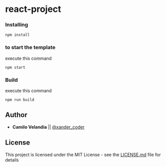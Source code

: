 # react-project


### Installing

```
npm install
```

### to start the template

execute this command

```
npm start
```

### Build

execute this command

```
npm run build
```

## Author

- **Camilo Velandia** || [@xander_coder](https://twitter.com/xander_coder?s=08)

## License

This project is licensed under the MIT License - see the [LICENSE.md](LICENSE.md) file for details